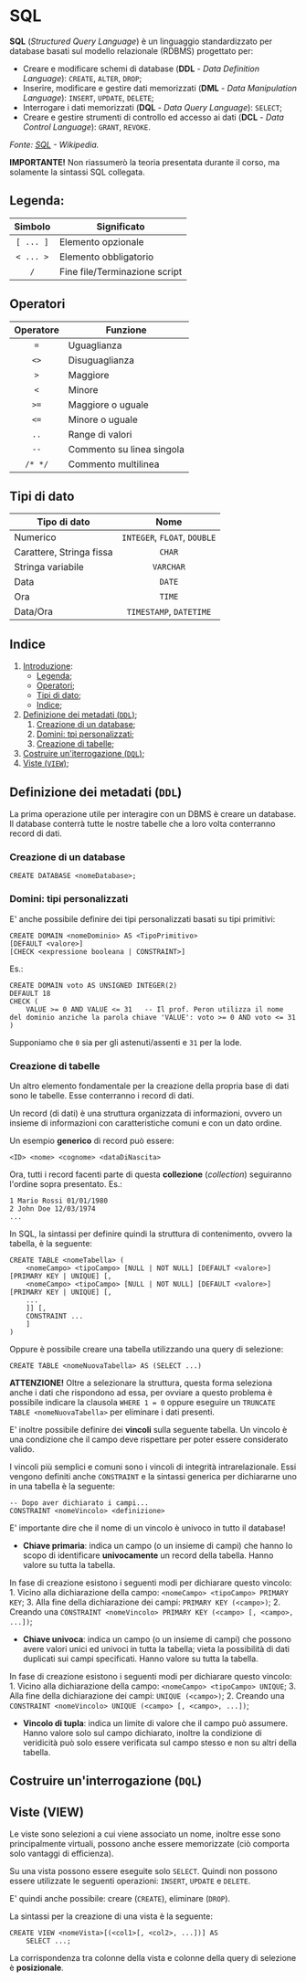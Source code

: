 # SQL
**SQL** (_Structured Query Language_) è un linguaggio standardizzato per database basati sul modello relazionale (RDBMS) progettato per:

* Creare e modificare schemi di database (**DDL** - _Data Definition Language_): `CREATE`, `ALTER`, `DROP`;
* Inserire, modificare e gestire dati memorizzati (**DML** - _Data Manipulation Language_): `INSERT`, `UPDATE`, `DELETE`;
* Interrogare i dati memorizzati (**DQL** - _Data Query Language_): `SELECT`;
* Creare e gestire strumenti di controllo ed accesso ai dati (**DCL** - _Data Control Language_): `GRANT`, `REVOKE`.

_Fonte: [SQL](https://it.wikipedia.org/wiki/Structured_Query_Language) - Wikipedia._

**IMPORTANTE!** Non riassumerò la teoria presentata durante il corso, ma solamente la sintassi SQL collegata.

## Legenda:
| Simbolo   | Significato                   |
| :-------: | ----------------------------- |
| `[ ... ]` | Elemento opzionale            |
| `< ... >` | Elemento obbligatorio         |
| `/`       | Fine file/Terminazione script |


## Operatori
| Operatore | Funzione                  |
| :-------: | ------------------------- |
| `=`       | Uguaglianza               |
| `<>`      | Disuguaglianza            |
| `>`       | Maggiore                  |
| `<`       | Minore                    |
| `>=`      | Maggiore o uguale         |
| `<=`      | Minore o uguale           |
| `..`      | Range di valori           |
| `--`      | Commento su linea singola |
| `/* */`   | Commento multilinea       |


## Tipi di dato
| Tipo di dato                       | Nome                         |
| ---------------------------------- | :--------------------------: |
| Numerico                           | `INTEGER`, `FLOAT`, `DOUBLE` |
| Carattere, Stringa fissa           | `CHAR`                       |
| Stringa variabile                  | `VARCHAR`                    |
| Data                               | `DATE`                       |
| Ora                                | `TIME`                       |
| Data/Ora                           | `TIMESTAMP`, `DATETIME`      |

## Indice
1. [Introduzione](#sql):
    * [Legenda](#legenda);
    * [Operatori](#operatori);
    * [Tipi di dato](#tipi-di-dato);
    * [Indice](#indice);
1. [Definizione dei metadati (`DDL`)](#definizione-dei-metadati-ddl);
    1. [Creazione di un database](#creazione-di-un-database);
    1. [Domini: tpi personalizzati](#domini-tipi-personalizzati);
    1. [Creazione di tabelle](#creazione-di-tabelle);
1. [Costruire un'iterrogazione (`DQL`)](#costruire-un-interrogazione-dql);
1. [Viste (`VIEW`)](#viste-view);

## Definizione dei metadati (`DDL`)
La prima operazione utile per interagire con un DBMS è creare un database. Il database conterrà tutte le nostre tabelle che a loro volta conterranno record di dati.

### Creazione di un database
```
CREATE DATABASE <nomeDatabase>;
```

### Domini: tipi personalizzati
E' anche possibile definire dei tipi personalizzati basati su tipi primitivi:
```
CREATE DOMAIN <nomeDominio> AS <TipoPrimitivo>
[DEFAULT <valore>]
[CHECK <expressione booleana | CONSTRAINT>]
```

Es.:
```
CREATE DOMAIN voto AS UNSIGNED INTEGER(2)
DEFAULT 18
CHECK (
    VALUE >= 0 AND VALUE <= 31   -- Il prof. Peron utilizza il nome del dominio anziche la parola chiave 'VALUE': voto >= 0 AND voto <= 31
)
```
Supponiamo che `0` sia per gli astenuti/assenti e `31` per la lode.

### Creazione di tabelle
Un altro elemento fondamentale per la creazione della propria base di dati sono le tabelle.
Esse conterranno i record di dati.

Un record (di dati) è una struttura organizzata di informazioni, ovvero un insieme di informazioni con caratteristiche comuni e con un dato ordine.

Un esempio **generico** di record può essere:
```
<ID> <nome> <cognome> <dataDiNascita>
```

Ora, tutti i record facenti parte di questa **collezione** (_collection_) seguiranno l'ordine sopra presentato.
Es.:
```
1 Mario Rossi 01/01/1980
2 John Doe 12/03/1974
...
```

In SQL, la sintassi per definire quindi la struttura di contenimento, ovvero la tabella, è la seguente:
```
CREATE TABLE <nomeTabella> (
    <nomeCampo> <tipoCampo> [NULL | NOT NULL] [DEFAULT <valore>] [PRIMARY KEY | UNIQUE] [,
    <nomeCampo> <tipoCampo> [NULL | NOT NULL] [DEFAULT <valore>] [PRIMARY KEY | UNIQUE] [,
    ...
    ]] [,
    CONSTRAINT ...
    ]
)
```

Oppure è possibile creare una tabella utilizzando una query di selezione:
```
CREATE TABLE <nomeNuovaTabella> AS (SELECT ...)
```
**ATTENZIONE!** Oltre a selezionare la struttura, questa forma seleziona anche i dati che rispondono ad essa, per ovviare a questo problema è possibile indicare la clausola `WHERE 1 = 0` oppure eseguire un `TRUNCATE TABLE <nomeNuovaTabella>` per eliminare i dati presenti.

E' inoltre possibile definire dei **vincoli** sulla seguente tabella.
Un vincolo è una condizione che il campo deve rispettare per poter essere considerato valido.

I vincoli più semplici e comuni sono i vincoli di integrità intrarelazionale.
Essi vengono definiti anche `CONSTRAINT` e la sintassi generica per dichiararne uno in una tabella è la seguente:
```
-- Dopo aver dichiarato i campi...
CONSTRAINT <nomeVincolo> <definizione>
```

E' importante dire che il nome di un vincolo è univoco in tutto il database!

* **Chiave primaria**: indica un campo (o un insieme di campi) che hanno lo scopo di identificare **univocamente** un record della tabella. Hanno valore su tutta la tabella.

In fase di creazione esistono i seguenti modi per dichiarare questo vincolo:
    1. Vicino alla dichiarazione della campo: `<nomeCampo> <tipoCampo> PRIMARY KEY`;
    3. Alla fine della dichiarazione dei campi: `PRIMARY KEY (<campo>)`;
    2. Creando una `CONSTRAINT <nomeVincolo> PRIMARY KEY (<campo> [, <campo>, ...])`;

* **Chiave univoca**: indica un campo (o un insieme di campi) che possono avere valori unici ed univoci in tutta la tabella; vieta la possibilità di dati duplicati sui campi specificati. Hanno valore su tutta la tabella.

In fase di creazione esistono i seguenti modi per dichiarare questo vincolo:
    1. Vicino alla dichiarazione della campo: `<nomeCampo> <tipoCampo> UNIQUE`;
    3. Alla fine della dichiarazione dei campi: `UNIQUE (<campo>)`;
    2. Creando una `CONSTRAINT <nomeVincolo> UNIQUE (<campo> [, <campo>, ...])`;

* **Vincolo di tupla**: indica un limite di valore che il campo può assumere. Hanno valore solo sul campo dichiarato, inoltre la condizione di veridicità può solo essere verificata sul campo stesso e non su altri della tabella.

<!-- TODO CONSTRAINT, ASSERTION e vincoli -->


## Costruire un'interrogazione (`DQL`)
<!--- TODO descrivere SELECT, JOIN, GROUP BY -->


## Viste (VIEW)
Le viste sono selezioni a cui viene associato un nome, inoltre esse sono principalmente virtuali, possono anche essere memorizzate (ciò comporta solo vantaggi di efficienza).

Su una vista possono essere eseguite solo `SELECT`.
Quindi non possono essere utilizzate le seguenti operazioni: `INSERT`, `UPDATE` e `DELETE`.

E' quindi anche possibile: creare (`CREATE`), eliminare (`DROP`).

La sintassi per la creazione di una vista è la seguente:
```
CREATE VIEW <nomeVista>[(<col1>[, <col2>, ...])] AS
    SELECT ...;
```

La corrispondenza tra colonne della vista e colonne della query di selezione è **posizionale**.
